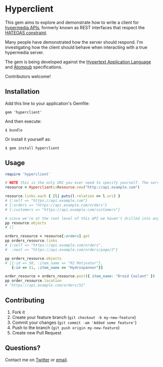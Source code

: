 # Hyperclient

This gem aims to explore and demonstrate how to write a client for [hypermedia APIs](http://blog.steveklabnik.com/posts/2012-02-23-rest-is-over), formerly
known as REST interfaces that respect the [HATEOAS constraint](http://roy.gbiv.com/untangled/2008/rest-apis-must-be-hypertext-driven).

Many people have demonstrated how the server should respond. I'm investigating how the client should behave when interacting with a true hypermedia server.

The gem is being developed against the [Hypertext Application Language](http://stateless.co/hal_specification.html) and [Atompub](http://bitworking.org/projects/atom/rfc5023.html) specifications.

Contributors welcome!

## Installation

Add this line to your application's Gemfile:

    gem 'hyperclient'

And then execute:

    $ bundle

Or install it yourself as:

    $ gem install hyperclient

## Usage

```ruby
require 'hyperclient'

# NOTE this is the only URI you ever need to specify yourself. The server will provide all future links.
resource = Hyperclient::Resource.new("http://api.example.com")

resource.links.each { |l| puts(l.relation => l.uri) }
# {:self => "https://api.example.com"}
# {:orders => "https://api.example.com/orders"}
# {:customers => "https://api.example.com/customers"}

# since we're at the root level of this API we haven't drilled into any objects yet
pp resource.objects
# []

orders_resource = resource[:orders].get
pp orders_resource.links
# {:self => "https://api.example.com/orders",
#  :next => "https://api.example.com/orders/page/2"}

pp orders_resource.objects
# [{:id => 50, :item_name => "R2 Motivator"},
   {:id => 51, :item_name => "Hydrospanner"}]

order_resource = orders_resource.post({ item_name: "Droid Coolant" })
pp order_resource.location
# "https://api.example.com/orders/52"
```

## Contributing

1. Fork it
2. Create your feature branch (`git checkout -b my-new-feature`)
3. Commit your changes (`git commit -am 'Added some feature'`)
4. Push to the branch (`git push origin my-new-feature`)
5. Create new Pull Request

## Questions?

Contact me on [Twitter](https://twitter/subelsky) or [email](mike@subelsky.com).
